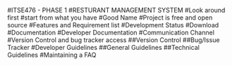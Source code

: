 #ITSE476 - PHASE 1
#RESTURANT MANAGEMENT SYSTEM
#Look around first
#start from what you have
#Good Name
#Project is free and open source
#Features and Requirement list
#Development Status
#Download
#Documentation
#Developer Documentation
#Communication Channel
#Version Control and bug tracker access
##Version Control
##Bug/Issue Tracker
#Developer Guidelines
##General Guidelines
##Technical Guidelines
#Maintaining a FAQ
